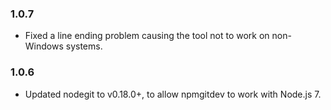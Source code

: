 ### 1.0.7

* Fixed a line ending problem causing the tool not to work on non-Windows systems.

### 1.0.6

* Updated nodegit to v0.18.0+, to allow npmgitdev to work with Node.js 7.
